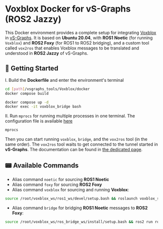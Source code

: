 # Voxblox Docker for vS-Graphs (ROS2 Jazzy)

This Docker environment provides a complete setup for integrating [Voxblox](https://github.com/snt-arg/mav_voxblox_planning) in [vS-Graphs](https://github.com/snt-arg/visual_sgraphs). It is based on **Ubuntu 20.04**, with **ROS1 Noetic** (for running `Voxblox`) and **ROS2 Foxy** (for ROS1 to ROS2 bridging), and a custom tool called `vox2ros` that enables Voxblox messages to be translated and understood in **ROS2 Jazzy** of vS-Graphs.

## 🚀 Getting Started

I. Build the **Dockerfile** and enter the environment's terminal
```bash
cd [path]/vsgraphs_tools/Voxblox/docker
docker compose build

docker compose up -d
docker exec -it voxblox_bridge bash
```

II. Run `mprocs` for running multiple processes in one terminal. The configuration file is available [here](/Voxblox/mprocs.yml)

```bash
mprocs
```

Then you can start running `voxblox`, `bridge`, and the `vox2ros` tool (in the same order). The `vox2ros` tool waits to get connected to the tunnel started in **vS-Graphs**. The documentation can be found in [the dedicated page](https://github.com/snt-arg/visual_sgraphs/blob/master/doc/INSTALLATION.md).

## 📟 Available Commands

- Alias command `noetic` for sourcing **ROS1 Noetic**
- Alias command `foxy` for sourcing **ROS2 Foxy**
- Alias command `voxblox` for sourcing and running **Voxblox**:
```bash
source /root/voxblox_ws/ros1_ws/devel/setup.bash && roslaunch voxblox_skeleton skeletonize_map_vsgraphs.launch
```
- Alias command `bridge` for bridging **ROS1 Noetic** messages to **ROS2 Foxy**:
```bash
source /root/voxblox_ws/ros_bridge_ws/install/setup.bash && ros2 run ros1_bridge dynamic_bridge --bridge-all-topics
```
